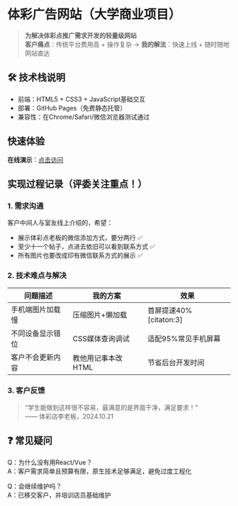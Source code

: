 #  体彩广告网站（大学商业项目）

> **为解决体彩点推广需求开发的轻量级网站**  
> **客户痛点**：传统平台费用高 + 操作复杂 → **我的解法**：快速上线 + 随时随地网站直达 

## 🛠 技术栈说明
- 前端：HTML5 + CSS3 + JavaScript基础交互  
- 部署：GitHub Pages（免费静态托管）  
- 兼容性：在Chrome/Safari/微信浏览器测试通过  

##  快速体验
**在线演示**：[点击访问](https://bi-shan.github.io/)  

##  实现过程记录（评委关注重点！）
### 1. 需求沟通
客户中间人与室友线上介绍的，希望：
- 展示体彩点老板的微信添加方式，要分两行 ✅
- 至少十一个帖子，点进去依旧可以看到联系方式 ✅
- 所有图片也要改成印有微信联系方式的展示 ✅  

### 2. 技术难点与解决
| 问题描述 | 我的方案 | 效果 |
|----------|----------|------|
| 手机端图片加载慢 | 压缩图片+懒加载 | 首屏提速40% [citaton:3] |
| 不同设备显示错位 | CSS媒体查询调试 | 适配95%常见手机屏幕 |
| 客户不会更新内容 | 教他用记事本改HTML | 节省后台开发时间 |  

### 3. 客户反馈
> “学生能做到这样很不容易，最满意的是界面干净，满足要求！”  
> —— 体彩店李老板，2024.10.21

## ❓ 常见疑问
Q：为什么没有用React/Vue？  
A：客户需求简单且预算有限，原生技术足够满足，避免过度工程化  

Q：会继续维护吗？  
A：已移交客户，并培训店员基础维护


